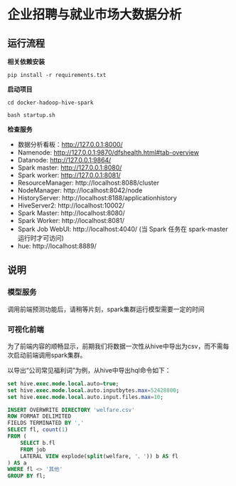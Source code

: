 # 企业招聘与就业市场大数据分析


## 运行流程

**相关依赖安装**

`pip install -r requirements.txt`

**启动项目**

`cd docker-hadoop-hive-spark`

`bash startup.sh`

**检查服务**

- 数据分析看板：http://127.0.0.1:8000/
- Namenode: http://127.0.0.1:9870/dfshealth.html#tab-overview
- Datanode: http://127.0.0.1:9864/
- Spark master: http://127.0.0.1:8080/
- Spark worker: http://127.0.0.1:8081/
- ResourceManager: http://localhost:8088/cluster
- NodeManager: http://localhost:8042/node
- HistoryServer: http://localhost:8188/applicationhistory
- HiveServer2: http://localhost:10002/
- Spark Master: http://localhost:8080/
- Spark Worker: http://localhost:8081/
- Spark Job WebUI: http://localhost:4040/ (当 Spark 任务在 spark-master 运行时才可访问)
- hue: http://localhost:8889/


## 说明
### 模型服务
调用前端预测功能后，请稍等片刻，spark集群运行模型需要一定的时间

### 可视化前端

为了前端内容的顺畅显示，前期我们将数据一次性从hive中导出为csv，而不需每次启动前端调用spark集群。

以导出“公司常见福利词”为例，从hive中导出hql命令如下：

```sql
set hive.exec.mode.local.auto=true;
set hive.exec.mode.local.auto.inputbytes.max=52428800;
set hive.exec.mode.local.auto.input.files.max=10;

INSERT OVERWRITE DIRECTORY 'welfare.csv'
ROW FORMAT DELIMITED
FIELDS TERMINATED BY ','
SELECT fl, count(1)
FROM (
    SELECT b.fl
    FROM job
    LATERAL VIEW explode(split(welfare, '、')) b AS fl
) AS a
WHERE fl <> '其他'
GROUP BY fl;

```



